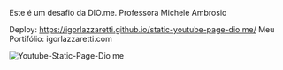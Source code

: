 Este é um desafio da DIO.me. 
Professora Michele Ambrosio

Deploy: https://igorlazzaretti.github.io/static-youtube-page-dio.me/
Meu Portifólio: igorlazzaretti.com

![Youtube-Static-Page-Dio me](https://github.com/igorlazzaretti/static-youtube-page-dio.me/assets/134664486/abc48f94-8a7f-4d84-b32a-afcfe51e6033)
